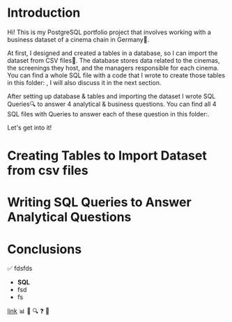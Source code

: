 # Introduction
Hi! This is my PostgreSQL portfolio project that involves working with a business dataset of a cinema 
chain in Germany🎦. 

At first, I designed and created a tables in a database, so I can import the dataset 
from CSV files📅. The database stores data related to the cinemas, the screenings they host, and the 
managers responsible for each cinema. You can find a whole SQL file with a code that I wrote to create 
those tables in this folder: , I will also discuss it in the next section.

After setting up database & tables and importing the dataset I wrote SQL Queries🔍 to answer 4
analytical & business questions. You can find all 4 SQL files with Queries to answer each of these 
question in this folder:.

Let's get into it!

# Creating Tables to Import Dataset from csv files


# Writing SQL Queries to Answer Analytical Questions



# Conclusions
✅
fdsfds
- **SQL**
- fsd
- fs

[link](//)
📊
📅
🔍
❓
🎦